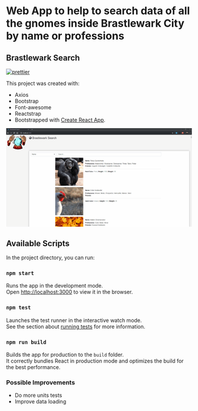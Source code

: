 # Web App to help to search data of all the gnomes inside Brastlewark City by name or professions
## Brastlewark Search

[![prettier](https://img.shields.io/badge/styled%20with-prettier-ff69b4.svg)](https://github.com/prettier/prettier)

This project was created with:
- Axios
- Bootstrap 
- Font-awesome
- Reactstrap
- Bootstrapped with [Create React App](https://github.com/facebook/create-react-app).

![](preview.gif)

## Available Scripts

In the project directory, you can run:

### `npm start`

Runs the app in the development mode.<br>
Open [http://localhost:3000](http://localhost:3000) to view it in the browser.

### `npm test`

Launches the test runner in the interactive watch mode.<br>
See the section about [running tests](https://facebook.github.io/create-react-app/docs/running-tests) for more information.

### `npm run build`

Builds the app for production to the `build` folder.<br>
It correctly bundles React in production mode and optimizes the build for the best performance.

### Possible Improvements

- Do more units tests
- Improve data loading


